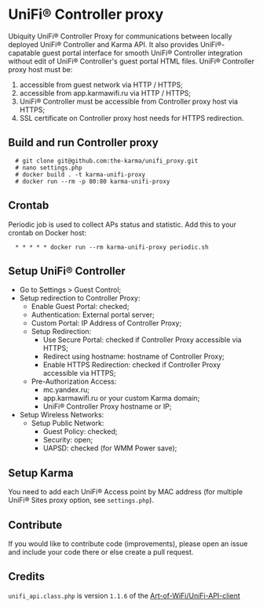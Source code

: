 # UniFi® Controller proxy

Ubiquity UniFi® Controller Proxy for communications between
locally deployed UniFi® Controller and Karma API. It also provides
UniFi®-capatable guest portal interface for smooth
UniFi® Controller integration without edit of UniFi® Controller's
guest portal HTML files.
UniFi® Controller proxy host must be:

1. accessible from guest network via HTTP / HTTPS;
2. accessible from app.karmawifi.ru via HTTP / HTTPS;
3. UniFi® Controller must be accessible from Controller proxy host via HTTPS;
4. SSL certificate on Controller proxy host needs for HTTPS redirection.

## Build and run Controller proxy

      # git clone git@github.com:the-karma/unifi_proxy.git
      # nano settings.php
      # docker build . -t karma-unifi-proxy
      # docker run --rm -p 80:80 karma-unifi-proxy

## Crontab

Periodic job is used to collect APs status and statistic.
Add this to your crontab on Docker host:

      * * * * * docker run --rm karma-unifi-proxy periodic.sh

## Setup UniFi® Controller

* Go to Settings > Guest Control;
* Setup redirection to Controller Proxy:
  * Enable Guest Portal: checked;
  * Authentication: External portal server;
  * Custom Portal: IP Address of Controller Proxy;
  * Setup Redirection:
    * Use Secure Portal: checked if Controller Proxy accessible via HTTPS;
    * Redirect using hostname: hostname of Controller Proxy;
    * Enable HTTPS Redirection: checked if Controller Proxy accessible via HTTPS;
  * Pre-Authorization Access:
    * mc.yandex.ru;
    * app.karmawifi.ru or your custom Karma domain;
    * UniFi® Controller Proxy hostname or IP;
* Setup Wireless Networks:
  * Setup Public Network:
    * Guest Policy: checked;
    * Security: open;
    * UAPSD: checked (for WMM Power save);

## Setup Karma

You need to add each UniFi® Access point by MAC address (for multiple UniFi® Sites proxy option, see `settings.php`).

## Contribute

If you would like to contribute code (improvements), please open an issue and include your code there or else create a pull request.

## Credits

`unifi_api.class.php` is version `1.1.6` of the [Art-of-WiFi/UniFi-API-client](https://github.com/Art-of-WiFi/UniFi-API-client/)
